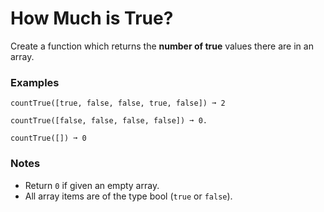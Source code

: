 # How Much is True?

Create a function which returns the **number of true** values there are in an array.

### Examples
```shell
countTrue([true, false, false, true, false]) ➞ 2

countTrue([false, false, false, false]) ➞ 0.

countTrue([]) ➞ 0
```

### Notes

- Return `0` if given an empty array.
- All array items are of the type bool (`true` or `false`).
